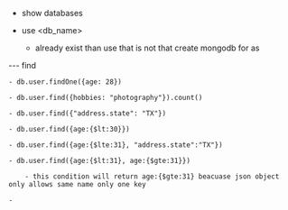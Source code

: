
- show databases

- use <db_name> 
    - already exist than use that is not that create mongodb for as

--- find 
    
    - db.user.findOne({age: 28})

    - db.user.find({hobbies: "photography"}).count()

    - db.user.find({"address.state": "TX"})

    - db.user.find({age:{$lt:30}})

    - db.user.find({age:{$lte:31}, "address.state":"TX"})

    - db.user.find({age:{$lt:31}, age:{$gte:31}}) 

        - this condition will return age:{$gte:31} beacuase json object only allows same name only one key

    - 